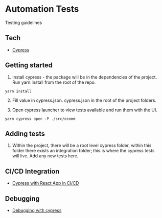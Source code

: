 
# Automation Tests

Testing guidelines

## Tech
- [Cypress](https://www.cypress.io/)

## Getting started
1. Install cypress - the package will be in the dependencies of the project. Run yarn install from the root of the repo.

```
yarn install
```
2. Fill value in cypress.json.
cypress.json in the root of the project folders.

3. Open cypress launcher to view tests available and run them with the UI.

```
yarn cypress open -P ./src/ecomm
```

## Adding tests
1. Within the project, there will be a root level cypress folder, within this folder there exists an integration folder; this is where the cypress tests will live. Add any new tests here.

## CI/CD Integration
- [Cypress with React App in CI/CD](https://www.codewithkarma.com/2019/09/create-react-app-functional-automation.html)

## Debugging
- [Debugging with cypress](https://docs.cypress.io/guides/guides/debugging.html#Using-debugger)